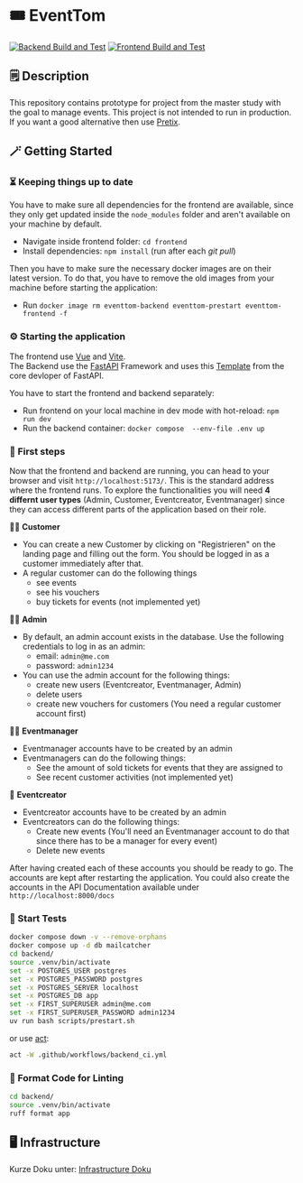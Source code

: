 # 🎟️ EventTom
[![Backend Build and Test](https://github.com/53845714nF/EventTom/actions/workflows/backend_ci.yml/badge.svg)](https://github.com/53845714nF/EventTom/actions/workflows/backend_ci.yml)
[![Frontend Build and Test](https://github.com/53845714nF/EventTom/actions/workflows/frontend_ci.yml/badge.svg)](https://github.com/53845714nF/EventTom/actions/workflows/frontend_ci.yml)

## 🗒️ Description
This repository contains prototype for project from the master study with the goal to manage events.
This project is not intended to run in production. If you want a good alternative then use [Pretix](https://github.com/pretix/pretix).

## 🪄 Getting Started

### ⏳ Keeping things up to date

You have to make sure all dependencies for the frontend are available, since they only get updated inside the `node_modules` folder and aren't available on your machine by default.
- Navigate inside frontend folder: `cd frontend`
- Install dependencies: `npm install` (run after each _git pull_)

Then you have to make sure the necessary docker images are on their latest version. To do that, you have to remove the old images from your machine before starting the application: 
- Run `docker image rm eventtom-backend eventtom-prestart eventtom-frontend -f`

### ⚙️ Starting the application
The frontend use [Vue](https://vuejs.org/) and [Vite](https://vite.dev/).\
The Backend use the [FastAPI](https://fastapi.tiangolo.com/) Framework and uses this [Template](https://github.com/fastapi/full-stack-fastapi-template) from the core devloper of FastAPI.

You have to start the frontend and backend separately:
- Run frontend on your local machine in dev mode with hot-reload: `npm run dev`
- Run the backend container: `docker compose  --env-file .env up`

### 🥾 First steps

Now that the frontend and backend are running, you can head to your browser and visit `http://localhost:5173/`. This is the standard address where the frontend runs. To explore the functionalities you will need **4 differnt user types** (Admin, Customer, Eventcreator, Eventmanager) since they can access different parts of the application based on their role.

👨‍🎤 **Customer**
- You can create a new Customer by clicking on "Registrieren" on the landing page and filling out the form. You should be logged in as a customer immediately after that.
- A regular customer can do the following things
    - see events
    - see his vouchers
    - buy tickets for events (not implemented yet)

👨‍💻 **Admin**
- By default, an admin account exists in the database. Use the following credentials to log in as an admin:
    - email: `admin@me.com` 
    - password: `admin1234` 
- You can use the admin account for the following things:
    - create new users (Eventcreator, Eventmanager, Admin)
    - delete users 
    - create new vouchers for customers (You need a regular customer account first)

👨‍💼 **Eventmanager**
- Eventmanager accounts have to be created by an admin
- Eventmanagers can do the following things:
    - See the amount of sold tickets for events that they are assigned to
    - See recent customer activities (not implemented yet)

🤵 **Eventcreator**
- Eventcreator accounts have to be created by an admin
- Eventcreators can do the following things:
    - Create new events (You'll need an Eventmanager account to do that since there has to be a manager for every event)
    - Delete new events

After having created each of these accounts you should be ready to go. The accounts are kept after restarting the application. You could also create the accounts in the API Documentation available under `http://localhost:8000/docs`


### 💯 Start Tests

```bash
docker compose down -v --remove-orphans
docker compose up -d db mailcatcher
cd backend/ 
source .venv/bin/activate
set -x POSTGRES_USER postgres
set -x POSTGRES_PASSWORD postgres
set -x POSTGRES_SERVER localhost
set -x POSTGRES_DB app 
set -x FIRST_SUPERUSER admin@me.com
set -x FIRST_SUPERUSER_PASSWORD admin1234
uv run bash scripts/prestart.sh
```

or use [act](https://github.com/nektos/act):

```bash
act -W .github/workflows/backend_ci.yml
```

### 🫣 Format Code for Linting
```bash
cd backend/
source .venv/bin/activate
ruff format app
```

## 🖥️ Infrastructure

Kurze Doku unter: [Infrastructure Doku](https://github.com/53845714nF/EventTom/wiki/Cloud-Computing:-Entwicklung-und-Betrieb)